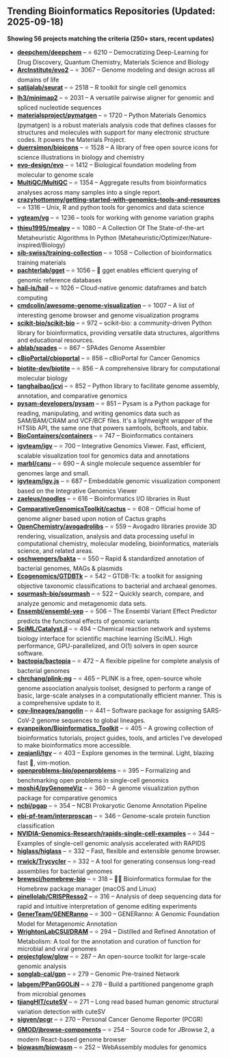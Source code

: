 ## Trending Bioinformatics Repositories (Updated: 2025-09-18)

**Showing 56 projects matching the criteria (250+ stars, recent updates)**

- **[deepchem/deepchem](https://github.com/deepchem/deepchem)** – ⭐ 6210 – Democratizing Deep-Learning for Drug Discovery, Quantum Chemistry, Materials Science and Biology
- **[ArcInstitute/evo2](https://github.com/ArcInstitute/evo2)** – ⭐ 3067 – Genome modeling and design across all domains of life
- **[satijalab/seurat](https://github.com/satijalab/seurat)** – ⭐ 2518 – R toolkit for single cell genomics
- **[lh3/minimap2](https://github.com/lh3/minimap2)** – ⭐ 2031 – A versatile pairwise aligner for genomic and spliced nucleotide sequences
- **[materialsproject/pymatgen](https://github.com/materialsproject/pymatgen)** – ⭐ 1720 – Python Materials Genomics (pymatgen) is a robust materials analysis code that defines classes for structures and molecules with support for many electronic structure codes. It powers the Materials Project.
- **[duerrsimon/bioicons](https://github.com/duerrsimon/bioicons)** – ⭐ 1528 – A library of free open source icons for science illustrations in biology and chemistry
- **[evo-design/evo](https://github.com/evo-design/evo)** – ⭐ 1412 – Biological foundation modeling from molecular to genome scale
- **[MultiQC/MultiQC](https://github.com/MultiQC/MultiQC)** – ⭐ 1354 – Aggregate results from bioinformatics analyses across many samples into a single report.
- **[crazyhottommy/getting-started-with-genomics-tools-and-resources](https://github.com/crazyhottommy/getting-started-with-genomics-tools-and-resources)** – ⭐ 1316 – Unix, R and python tools for genomics and data science
- **[vgteam/vg](https://github.com/vgteam/vg)** – ⭐ 1236 – tools for working with genome variation graphs
- **[thieu1995/mealpy](https://github.com/thieu1995/mealpy)** – ⭐ 1080 – A Collection Of The State-of-the-art Metaheuristic Algorithms In Python (Metaheuristic/Optimizer/Nature-inspired/Biology)
- **[sib-swiss/training-collection](https://github.com/sib-swiss/training-collection)** – ⭐ 1058 – Collection of bioinformatics training materials
- **[pachterlab/gget](https://github.com/pachterlab/gget)** – ⭐ 1056 – 🧬 gget enables efficient querying of genomic reference databases
- **[hail-is/hail](https://github.com/hail-is/hail)** – ⭐ 1026 – Cloud-native genomic dataframes and batch computing
- **[cmdcolin/awesome-genome-visualization](https://github.com/cmdcolin/awesome-genome-visualization)** – ⭐ 1007 – A list of interesting genome browser and genome visualization programs
- **[scikit-bio/scikit-bio](https://github.com/scikit-bio/scikit-bio)** – ⭐ 972 – scikit-bio: a community-driven Python library for bioinformatics, providing versatile data structures, algorithms and educational resources.
- **[ablab/spades](https://github.com/ablab/spades)** – ⭐ 867 – SPAdes Genome Assembler
- **[cBioPortal/cbioportal](https://github.com/cBioPortal/cbioportal)** – ⭐ 856 – cBioPortal for Cancer Genomics
- **[biotite-dev/biotite](https://github.com/biotite-dev/biotite)** – ⭐ 856 – A comprehensive library for computational molecular biology
- **[tanghaibao/jcvi](https://github.com/tanghaibao/jcvi)** – ⭐ 852 – Python library to facilitate genome assembly, annotation, and comparative genomics
- **[pysam-developers/pysam](https://github.com/pysam-developers/pysam)** – ⭐ 851 – Pysam is a Python package for reading, manipulating, and writing genomics data such as SAM/BAM/CRAM and VCF/BCF files. It's a lightweight wrapper of the HTSlib API, the same one that powers samtools, bcftools, and tabix.
- **[BioContainers/containers](https://github.com/BioContainers/containers)** – ⭐ 747 – Bioinformatics containers
- **[igvteam/igv](https://github.com/igvteam/igv)** – ⭐ 700 – Integrative Genomics Viewer. Fast, efficient, scalable visualization tool for genomics data and annotations
- **[marbl/canu](https://github.com/marbl/canu)** – ⭐ 690 – A single molecule sequence assembler for genomes large and small.
- **[igvteam/igv.js](https://github.com/igvteam/igv.js)** – ⭐ 687 – Embeddable genomic visualization component based on the Integrative Genomics Viewer
- **[zaeleus/noodles](https://github.com/zaeleus/noodles)** – ⭐ 616 – Bioinformatics I/O libraries in Rust
- **[ComparativeGenomicsToolkit/cactus](https://github.com/ComparativeGenomicsToolkit/cactus)** – ⭐ 608 – Official home of genome aligner based upon notion of Cactus graphs
- **[OpenChemistry/avogadrolibs](https://github.com/OpenChemistry/avogadrolibs)** – ⭐ 559 – Avogadro libraries provide 3D rendering, visualization, analysis and data processing useful in computational chemistry, molecular modeling, bioinformatics, materials science, and related areas.
- **[oschwengers/bakta](https://github.com/oschwengers/bakta)** – ⭐ 550 – Rapid & standardized annotation of bacterial genomes, MAGs & plasmids
- **[Ecogenomics/GTDBTk](https://github.com/Ecogenomics/GTDBTk)** – ⭐ 542 – GTDB-Tk: a toolkit for assigning objective taxonomic classifications to bacterial and archaeal genomes.
- **[sourmash-bio/sourmash](https://github.com/sourmash-bio/sourmash)** – ⭐ 522 – Quickly search, compare, and analyze genomic and metagenomic data sets.
- **[Ensembl/ensembl-vep](https://github.com/Ensembl/ensembl-vep)** – ⭐ 506 – The Ensembl Variant Effect Predictor predicts the functional effects of genomic variants
- **[SciML/Catalyst.jl](https://github.com/SciML/Catalyst.jl)** – ⭐ 494 – Chemical reaction network and systems biology interface for scientific machine learning (SciML). High performance, GPU-parallelized, and O(1) solvers in open source software.
- **[bactopia/bactopia](https://github.com/bactopia/bactopia)** – ⭐ 472 – A flexible pipeline for complete analysis of bacterial genomes
- **[chrchang/plink-ng](https://github.com/chrchang/plink-ng)** – ⭐ 465 – PLINK is a free, open-source whole genome association analysis toolset, designed to perform a range of basic, large-scale analyses in a computationally efficient manner.  This is a comprehensive update to it.
- **[cov-lineages/pangolin](https://github.com/cov-lineages/pangolin)** – ⭐ 441 – Software package for assigning SARS-CoV-2 genome sequences to global lineages.
- **[evanpeikon/Bioinformatics_Toolkit](https://github.com/evanpeikon/Bioinformatics_Toolkit)** – ⭐ 405 – A growing collection of bioinformatics tutorials, project guides, tools, and articles I’ve developed to make bioinformatics more accessible.
- **[zeqianli/tgv](https://github.com/zeqianli/tgv)** – ⭐ 403 – Explore genomes in the terminal. Light, blazing fast 🚀, vim-motion.
- **[openproblems-bio/openproblems](https://github.com/openproblems-bio/openproblems)** – ⭐ 395 – Formalizing and benchmarking open problems in single-cell genomics
- **[moshi4/pyGenomeViz](https://github.com/moshi4/pyGenomeViz)** – ⭐ 360 – A genome visualization python package for comparative genomics
- **[ncbi/pgap](https://github.com/ncbi/pgap)** – ⭐ 354 – NCBI Prokaryotic Genome Annotation Pipeline
- **[ebi-pf-team/interproscan](https://github.com/ebi-pf-team/interproscan)** – ⭐ 346 – Genome-scale protein function classification
- **[NVIDIA-Genomics-Research/rapids-single-cell-examples](https://github.com/NVIDIA-Genomics-Research/rapids-single-cell-examples)** – ⭐ 344 – Examples of single-cell genomic analysis accelerated with RAPIDS
- **[higlass/higlass](https://github.com/higlass/higlass)** – ⭐ 332 – Fast, flexible and extensible genome browser.
- **[rrwick/Trycycler](https://github.com/rrwick/Trycycler)** – ⭐ 332 – A tool for generating consensus long-read assemblies for bacterial genomes
- **[brewsci/homebrew-bio](https://github.com/brewsci/homebrew-bio)** – ⭐ 318 – :beer::microscope: Bioinformatics formulae for the Homebrew package manager (macOS and Linux)
- **[pinellolab/CRISPResso2](https://github.com/pinellolab/CRISPResso2)** – ⭐ 316 – Analysis of deep sequencing data for rapid and intuitive interpretation of genome editing experiments
- **[GenerTeam/GENERanno](https://github.com/GenerTeam/GENERanno)** – ⭐ 300 – GENERanno: A Genomic Foundation Model for Metagenomic Annotation
- **[WrightonLabCSU/DRAM](https://github.com/WrightonLabCSU/DRAM)** – ⭐ 294 – Distilled and Refined Annotation of Metabolism: A tool for the annotation and curation of function for microbial and viral genomes
- **[projectglow/glow](https://github.com/projectglow/glow)** – ⭐ 287 – An open-source toolkit for large-scale genomic analysis
- **[songlab-cal/gpn](https://github.com/songlab-cal/gpn)** – ⭐ 279 – Genomic Pre-trained Network
- **[labgem/PPanGGOLiN](https://github.com/labgem/PPanGGOLiN)** – ⭐ 278 – Build a partitioned pangenome graph from microbial genomes
- **[tjiangHIT/cuteSV](https://github.com/tjiangHIT/cuteSV)** – ⭐ 271 – Long read based human genomic structural variation detection with cuteSV
- **[sigven/pcgr](https://github.com/sigven/pcgr)** – ⭐ 270 – Personal Cancer Genome Reporter (PCGR)
- **[GMOD/jbrowse-components](https://github.com/GMOD/jbrowse-components)** – ⭐ 254 – Source code for JBrowse 2, a modern React-based genome browser
- **[biowasm/biowasm](https://github.com/biowasm/biowasm)** – ⭐ 252 – WebAssembly modules for genomics

